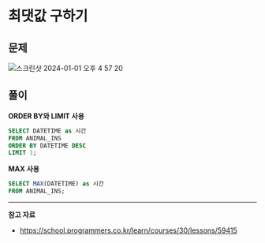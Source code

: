 # 최댓값 구하기

## 문제

![스크린샷 2024-01-01 오후 4 57 20](https://github.com/Heo-y-y/development-blog/assets/112863029/2dd008db-ae36-4fd5-9b20-3e976be4f310)

## 풀이

**ORDER BY와 LIMIT 사용**

```sql
SELECT DATETIME as 시간
FROM ANIMAL_INS
ORDER BY DATETIME DESC
LIMIT 1;
```

**MAX 사용**

```sql
SELECT MAX(DATETIME) as 시간
FROM ANIMAL_INS;
```

---

**참고 자료**

- <https://school.programmers.co.kr/learn/courses/30/lessons/59415>
